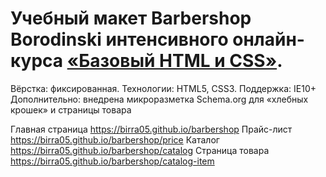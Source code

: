 # Учебный макет Barbershop Borodinski интенсивного онлайн-курса [«Базовый HTML и CSS»](https://htmlacademy.ru/intensive/htmlcss).

Вёрстка: фиксированная.
Технологии: HTML5, CSS3.
Поддержка:  IE10+
Дополнительно: внедрена микроразметка Schema.org для «хлебных крошек» и страницы товара

Главная страница https://birra05.github.io/barbershop
Прайс-лист https://birra05.github.io/barbershop/price
Каталог https://birra05.github.io/barbershop/catalog
Страница товара https://birra05.github.io/barbershop/catalog-item

